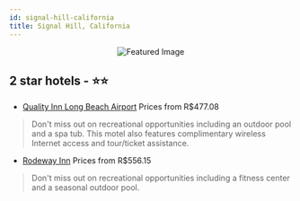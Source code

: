 ```yaml
---
id: signal-hill-california
title: Signal Hill, California
---
```


<center><img src="https://i.travelapi.com/hotels/1000000/30000/21000/20907/2cb0019c_z.jpg" alt="Featured Image" /></center>


##  2 star hotels - ⭐️⭐️

-    [Quality Inn Long Beach Airport](https://us.hurb.com/hotels/signal-hill/quality-inn-long-beach-airport-JNP-JP030668?cmp=18055) Prices from R$477.08
   > Don't miss out on recreational opportunities including an outdoor pool and a spa tub. This motel also features complimentary wireless Internet access and tour/ticket assistance.
-    [Rodeway Inn](https://us.hurb.com/hotels/signal-hill/rodeway-inn-JNP-JP352021?cmp=18055) Prices from R$556.15
   > Don't miss out on recreational opportunities including a fitness center and a seasonal outdoor pool.
